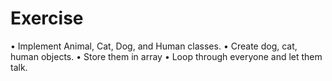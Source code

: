 # Exercise

   • Implement Animal, Cat, Dog, and Human classes.
   • Create dog, cat, human objects.
   • Store them in array
   • Loop through everyone and let them talk.
